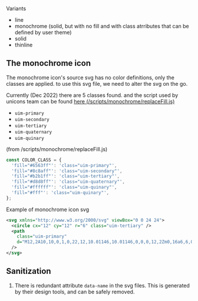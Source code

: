 Variants

- line
- monochrome (solid, but with no fill and with class atrributes that can be defined by user theme)
- solid
- thinline

## The monochrome icon

The monochrome icon's source svg has no color definitions, only the classes are applied. to use this svg file, we need to alter the svg on the go.

Currently (Dec 2022) there are 5 classes found. and the script used by unicons team can be found [here (/scripts/monochrome/replaceFill.js)](https://github.com/Iconscout/unicons/blob/master/scripts/monochrome/replaceFill.js)

- `uim-primary`
- `uim-secondary`
- `uim-tertiary`
- `uim-quaternary`
- `uim-quinary`

(from /scripts/monochrome/replaceFill.js)

```js
const COLOR_CLASS = {
  'fill="#6563ff"': 'class="uim-primary"',
  'fill="#8c8aff"': 'class="uim-secondary"',
  'fill="#b2b1ff"': 'class="uim-tertiary"',
  'fill="#d8d8ff"': 'class="uim-quaternary"',
  'fill="#ffffff"': 'class="uim-quinary"',
  'fill="#fff"': 'class="uim-quinary"',
};
```

Example of monochrome icon svg

```xml
<svg xmlns="http://www.w3.org/2000/svg" viewBox="0 0 24 24">
  <circle cx="12" cy="12" r="6" class="uim-tertiary" />
  <path
    class="uim-primary"
    d="M12,2A10,10,0,1,0,22,12,10.01146,10.01146,0,0,0,12,2Zm0,16a6,6,0,1,1,6-6A6.00687,6.00687,0,0,1,12,18Z"
  />
</svg>
```

## Sanitization

1. There is redundant attribute `data-name` in the svg files. This is generated by their design tools, and can be safely removed.
